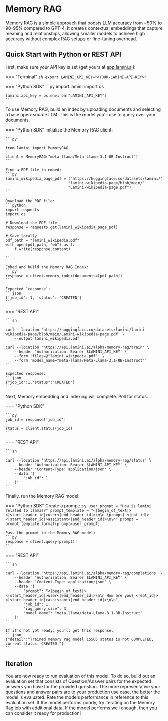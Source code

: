 # Memory RAG

Memory RAG is a simple approach that boosts LLM accuracy from ~50% to 90-95% compared to GPT-4. It creates contextual embeddings that capture meaning and relationships, allowing smaller models to achieve high accuracy without complex RAG setups or fine-tuning overhead.

## Quick Start with Python or REST API

First, make sure your API key is set (get yours at [app.lamini.ai](https://app.lamini.ai)):

=== "Terminal"
    ```sh
    export LAMINI_API_KEY="<YOUR-LAMINI-API-KEY>"
    ```

=== "Python SDK"
    ```py
    import lamini
    import os

    lamini.api_key = os.environ["LAMINI_API_KEY"]
    ```

To use Memory RAG, build an index by uploading documents and selecting a base open-source LLM. This is the model you'll use to query over your documents.


=== "Python SDK"
    Initialize the Memory RAG client:

    ```py
    
    from lamini import MemoryRAG

    client = MemoryRAG("meta-llama/Meta-Llama-3.1-8B-Instruct")
    ```

    Find a PDF file to embed:
    ```py
    lamini_wikipedia_page_pdf = ("https://huggingface.co/datasets/lamini/"
                                "lamini-wikipedia-page/blob/main/"
                                "Lamini-wikipedia-page.pdf")
    ```
    
    Download the PDF file:
    ```python
    import requests
    import os

    # Download the PDF file
    response = requests.get(lamini_wikipedia_page_pdf)
    
    # Save locally
    pdf_path = "lamini_wikipedia.pdf"
    with open(pdf_path, "wb") as f:
        f.write(response.content)

    ```
    
    Embed and build the Memory RAG Index:
    ```py
    response = client.memory_index(documents=[pdf_path])
    ```

    Expected `response`:
    ```json
    {'job_id': 1, 'status': 'CREATED'}
    ```

=== "REST API"

    ```sh

    curl --location 'https://huggingface.co/datasets/lamini/lamini-wikipedia-page/blob/main/Lamini-wikipedia-page.pdf' \
        --output lamini_wikipedia.pdf

    curl --location 'https://api.lamini.ai/alpha/memory-rag/train' \
        --header 'Authorization: Bearer $LAMINI_API_KEY' \
        --form 'files=@"lamini_wikipedia.pdf"' \
        --form 'model_name="meta-llama/Meta-Llama-3.1-8B-Instruct"'
    ```

    Expected response:
    ```json
    {"job_id":1,"status":"CREATED"}
    ```

Next, Memory embedding and indexing will complete. Poll for status:

=== "Python SDK"

    ```py
    job_id = response['job_id']

    status = client.status(job_id)
    ```

=== "REST API"

    ```sh

    curl --location 'https://api.lamini.ai/alpha/memory-rag/status' \
        --header 'Authorization: Bearer $LAMINI_API_KEY' \
        --header 'Content-Type: application/json' \
        --data '{
            "job_id": 1
        }'
    ```

Finally, run the Memory RAG model:

=== "Python SDK"
    Create a prompt:
    ```py
    user_prompt = "How is lamini related to llamas?"
    prompt_template = "<|begin_of_text|><|start_header_id|>user<|end_header_id|>\n\n {prompt} <|eot_id|><|start_header_id|>assistant<|end_header_id|>\n\n"
    prompt = prompt_template.format(prompt=user_prompt)
    ```

    Pass the prompt to the Memory RAG model:
    ```py
    response = client.query(prompt)
    ```

=== "REST API"

    ```sh

    curl --location 'https://api.lamini.ai/alpha/memory-rag/completions' \
        --header 'Authorization: Bearer $LAMINI_API_KEY' \
        --header 'Content-Type: application/json' \
        --data '{
            "prompt": "<|begin_of_text|><|start_header_id|>user<|end_header_id|>\n\n How are you? <|eot_id|><|start_header_id|>assistant<|end_header_id|>\n\n",
            "job_id": 1,
            "rag_query_size": 3,
            "model_name": "meta-llama/Meta-Llama-3.1-8B-Instruct"
        }'
    ```

    If it's not yet ready, you'll get this response:
    ```json
    {"detail":"Trained memory rag model 15505 status is not COMPLETED, current status: CREATED."}
    ```

## Iteration

You are now ready to run evaluation of this model. To do so, build out an evaluation set that consists of Question/Answer pairs for the expected answers you have for the
provided question. The more representative your questions and answer pairs are to your production use case, the better the model is evaluated. Rate the models performance 
in reference to this evaluation set. If the model performs poorly, try iterating on the Memory Rag job with additional data. If the model performs well enough, then you
can consider it ready for production!
